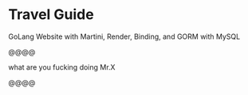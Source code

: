 Travel Guide
=========

GoLang Website with Martini, Render, Binding, and GORM with MySQL



@@@@

what are you fucking doing Mr.X


@@@@
